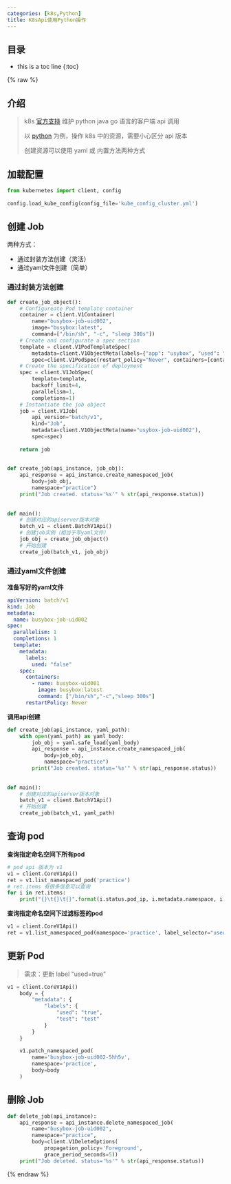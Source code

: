 ```yaml
---
categories: [k8s,Python]
title: K8sApi使用Python操作
---
```


## 目录
+ this is a toc line
{:toc}

{% raw %}

## 介绍  
  
> k8s [官方支持](https://jimmysong.io/kubernetes-handbook/develop/client-go-sample.html) 维护 python java go 语言的客户端 api 调用  
>  
> 以 [python](https://github.com/kubernetes-client/python) 为例，操作 k8s 中的资源，需要小心区分 api 版本  
>  
> 创建资源可以使用 yaml 或 内置方法两种方式   
  
  
## 加载配置  
  
```python  
from kubernetes import client, config  
  
config.load_kube_config(config_file='kube_config_cluster.yml')  
```  
  
  
## 创建 Job  
  
两种方式：  
+ 通过封装方法创建（灵活）  
+ 通过yaml文件创建（简单）  
  
  
### 通过封装方法创建  
  
```python  
def create_job_object():  
    # Configureate Pod template container  
    container = client.V1Container(  
        name="busybox-job-uid002",  
        image="busybox:latest",  
        command=["/bin/sh", "-c", "sleep 300s"])  
    # Create and configurate a spec section  
    template = client.V1PodTemplateSpec(  
        metadata=client.V1ObjectMeta(labels={"app": "usybox", "used": "false"}),  
        spec=client.V1PodSpec(restart_policy="Never", containers=[container]))  
    # Create the specification of deployment  
    spec = client.V1JobSpec(  
        template=template,  
        backoff_limit=4,  
        parallelism=1,  
        completions=1)  
    # Instantiate the job object  
    job = client.V1Job(  
        api_version="batch/v1",  
        kind="Job",  
        metadata=client.V1ObjectMeta(name="usybox-job-uid002"),  
        spec=spec)  
  
    return job  
  
  
def create_job(api_instance, job_obj):  
    api_response = api_instance.create_namespaced_job(  
        body=job_obj,  
        namespace="practice")  
    print("Job created. status='%s'" % str(api_response.status))  
  
  
def main():  
    # 创建对应的apiserver版本对象  
    batch_v1 = client.BatchV1Api()  
    # 创建job实例（相当于写yaml文件）  
    job_obj = create_job_object()  
    # 开始创建  
    create_job(batch_v1, job_obj)  
```  
  
### 通过yaml文件创建  
  
**准备写好的yaml文件**  
  
```yaml  
apiVersion: batch/v1  
kind: Job  
metadata:  
  name: busybox-job-uid002  
spec:  
  parallelism: 1  
  completions: 1  
  template:  
    metadata:  
      labels:  
        used: "false"  
    spec:  
      containers:  
        - name: busybox-uid001  
          image: busybox:latest  
          command: ["/bin/sh","-c","sleep 300s"]  
      restartPolicy: Never  
```  
  
**调用api创建**  
  
```python  
def create_job(api_instance, yaml_path):  
    with open(yaml_path) as yaml_body:  
        job_obj = yaml.safe_load(yaml_body)  
        api_response = api_instance.create_namespaced_job(  
            body=job_obj,  
            namespace="practice")  
        print("Job created. status='%s'" % str(api_response.status))  
  
  
def main():  
    # 创建对应的apiserver版本对象  
    batch_v1 = client.BatchV1Api()  
    # 开始创建  
    create_job(batch_v1, yaml_path)  
```  
  
  
## 查询 pod  
  
**查询指定命名空间下所有pod**  
  
```python  
# pod api 版本为 v1  
v1 = client.CoreV1Api()  
ret = v1.list_namespaced_pod('practice')  
# ret.items 有很多信息可以查询  
for i in ret.items:  
    print("{}\t{}\t{}".format(i.status.pod_ip, i.metadata.namespace, i.metadata.name))  
```  
  
**查询指定命名空间下过滤标签的pod**  
  
```python  
v1 = client.CoreV1Api()  
ret = v1.list_namespaced_pod(namespace='practice', label_selector="used=false")  
```  
  
## 更新 Pod  
  
> 需求：更新 label "used=true"  
  
```python  
v1 = client.CoreV1Api()  
    body = {  
        "metadata": {  
            "labels": {  
                "used": "true",  
                "test": "test"  
            }  
        }  
    }  
  
    v1.patch_namespaced_pod(  
        name='busybox-job-uid002-5hh5v',  
        namespace='practice',  
        body=body  
    )  
```  
  
## 删除 Job  
  
```python  
def delete_job(api_instance):  
    api_response = api_instance.delete_namespaced_job(  
        name="busybox-job-uid002",  
        namespace="practice",  
        body=client.V1DeleteOptions(  
            propagation_policy='Foreground',  
            grace_period_seconds=5))  
    print("Job deleted. status='%s'" % str(api_response.status))  
```  
{% endraw %}
